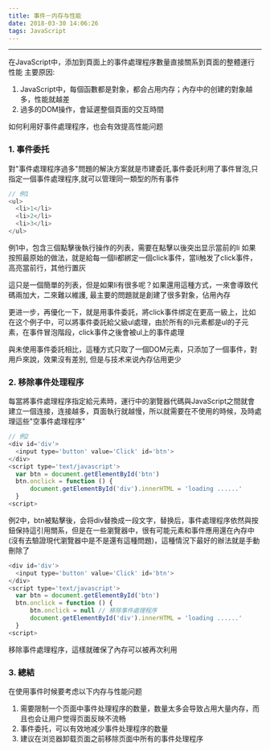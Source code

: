 ```yaml
---
title: 事件－内存与性能
date: 2018-03-30 14:06:26
tags: JavaScript
---
```


------

在JavaScript中，添加到頁面上的事件處理程序數量直接關系到頁面的整體運行性能
主要原因:
1. JavaScript中，每個函數都是對象，都会占用内存；內存中的创建的對象越多，性能就越差
2. 過多的DOM操作，會延遲整個頁面的交互時間

如何利用好事件處理程序，也会有效提高性能问题

### 1. 事件委托

對"事件處理程序過多"問題的解決方案就是市建委託,事件委託利用了事件冒泡,只指定一個事件處理程序,就可以管理同一類型的所有事件

```javascript
// 例1
<ul>
  <li>1</li>
  <li>2</li>
  <li>3</li>
</ul>
```
<!--more-->

例1中，包含三個點擊後執行操作的列表，需要在點擊以後突出显示當前的li
如果按照最原始的做法，就是給每一個li都綁定一個click事件，當li触发了click事件，高亮當前行，其他行置灰

這只是一個簡單的列表，但是如果li有很多呢？如果還用這種方式，一來會導致代碼兩加大，二來難以維護, 最主要的問題就是創建了很多對象，佔用內存

更进一步，再優化一下，就是用事件委託，將click事件绑定在更高一級上，比如在这个例子中，可以將事件委託給父級ul處理，由於所有的li元素都是ul的子元素，在事件冒泡階段，click事件之後會被ul上的事件處理

與未使用事件委託相比，這種方式只取了一個DOM元素，只添加了一個事件，對用戶來說，效果沒有差別, 但是与技术来说內存佔用更少

### 2. 移除事件处理程序

每當將事件處理程序指定給元素時，運行中的瀏覽器代碼與JavaScript之間就會建立一個连接，连接越多，頁面執行就越慢，所以就需要在不使用的時候，及時處理這些"空事件處理程序"

```JavaScript
// 例2
<div id='div'>
  <input type='button' value='Click' id='btn'>
</div>
<script type='text/javascript'>
  var btn = document.getElementById('btn')
  btn.onclick = function () {
      document.getElementById('div').innerHTML = 'loading ......'
  }
<script>
```

例2中，btn被點擊後，会将div替換成一段文字，替换后，事件處理程序依然與按鈕保持這引用關系，但是在一些瀏覽器中，很有可能元素和事件應用還在內存中(沒有去驗證現代瀏覽器中是不是還有這種問題)，這種情況下最好的辦法就是手動刪除了

```JavaScript
<div id='div'>
  <input type='button' value='Click' id='btn'>
</div>
<script type='text/javascript'>
  var btn = document.getElementById('btn')
  btn.onclick = function () {
      btn.onclick = null // 移除事件處理程序
      document.getElementById('div').innerHTML = 'loading ......'
  }
<script>
```

移除事件處理程序，這樣就確保了內存可以被再次利用

### 3. 總結 

在使用事件时候要考虑以下内存与性能问题
1. 需要限制一个页面中事件处理程序的数量，数量太多会导致占用大量内存，而且也会让用户觉得页面反映不流畅
2. 事件委托，可以有效地减少事件处理程序的数量
3. 建议在浏览器卸载页面之前移除页面中所有的事件处理程序